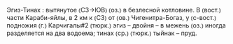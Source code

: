 ---
---

Эгиз-Тинах
: вытянутое ⦅СЗ→ЮВ⦆ ⦅оз.⦆ в безлесной котловине. В ⦅вост.⦆ части Караби-яйлы, в 2 км к ⦅СЗ⦆ от ⦅ов.⦆ Чигенитра-Богаз, у ⦅с-вост.⦆ подножия ⦅г.⦆ Карчигалы#2 ⦅тюрк.⦆ эгиз – двойня – в межень ⦅оз.⦆ иногда разделяется на два водоема; тинах ⦅ср.⦆ ⦅тюрк.⦆ тыйнак – пруд.
